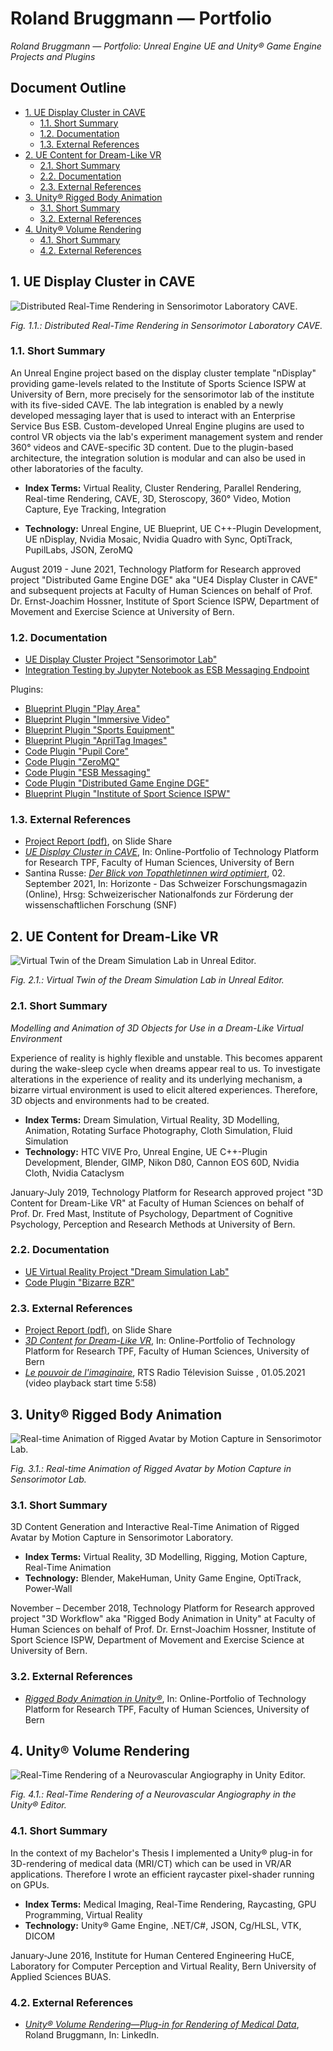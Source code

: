 # Roland Bruggmann — Portfolio

*Roland Bruggmann — Portfolio: Unreal Engine UE and Unity® Game Engine Projects and Plugins*

## Document Outline
<!-- Start Document Outline -->

* [1. UE Display Cluster in CAVE](#1-ue-display-cluster-in-cave)
	* [1.1. Short Summary](#11-short-summary)
	* [1.2. Documentation](#12-documentation)
	* [1.3. External References](#13-external-references)
* [2. UE Content for Dream-Like VR](#2-ue-content-for-dream-like-vr)
	* [2.1. Short Summary](#21-short-summary)
	* [2.2. Documentation](#22-documentation)
	* [2.3. External References](#23-external-references)
* [3. Unity® Rigged Body Animation](#3-unity-rigged-body-animation)
	* [3.1. Short Summary](#31-short-summary)
	* [3.2. External References](#32-external-references)
* [4. Unity® Volume Rendering](#4-unity-volume-rendering)
	* [4.1. Short Summary](#41-short-summary)
	* [4.2. External References](#42-external-references)

<!-- End Document Outline -->

## 1. UE Display Cluster in CAVE

![Distributed Real-Time Rendering in Sensorimotor Laboratory CAVE.](TeaserSensorimotorLab-3DRendering-CAVE.jpg "Distributed Real-Time Rendering in Sensorimotor Laboratory CAVE.")
<p><em>Fig. 1.1.: Distributed Real-Time Rendering in Sensorimotor Laboratory CAVE.</em></p>

### 1.1. Short Summary

An Unreal Engine project based on the display cluster template "nDisplay" providing game-levels related to the Institute of Sports Science ISPW at University of Bern, more precisely for the sensorimotor lab of the institute with its five-sided CAVE. The lab integration is enabled by a newly developed messaging layer that is used to interact with an Enterprise Service Bus ESB. Custom-developed Unreal Engine plugins are used to control VR objects via the lab's experiment management system and render 360° videos and CAVE-specific 3D content. Due to the plugin-based architecture, the integration solution is modular and can also be used in other laboratories of the faculty.

* **Index Terms:** Virtual Reality, Cluster Rendering, Parallel Rendering, Real-time Rendering, CAVE, 3D, Steroscopy, 360° Video, Motion Capture, Eye Tracking, Integration

* **Technology:** Unreal Engine, UE Blueprint, UE C++-Plugin Development, UE nDisplay, Nvidia Mosaic, Nvidia Quadro with Sync, OptiTrack, PupilLabs, JSON, ZeroMQ

August 2019 - June 2021, Technology Platform for Research approved project "Distributed Game Engine DGE" aka "UE4 Display Cluster in CAVE" and subsequent projects at Faculty of Human Sciences on behalf of Prof. Dr. Ernst-Joachim Hossner, Institute of Sport Science ISPW, Department of Movement and Exercise Science at University of Bern.

<!-- 
![Screenshot of an Ice Hockey Scene as 360° Spherical Video Playback in Unreal Editor.](TeaserSensorimotorLab-360DegVideo-UnrealEditor.jpg "Screenshot of an Ice Hockey Scene as 360° Spherical Video Playback in Unreal Editor.")
<p><em>Fig. 1.2.: Screenshot of a 360° Spherical Video Playback Ice Hockey Scene in Unreal Editor.</em></p>

![The same Ice Hockey Scene as Unreal Engine 360° Spherical Video Playback in Sensorimotor Laboratory CAVE.](TeaserSensorimotorLab-360DegVideo-CAVE.jpg "The same Ice Hockey Scene as Unreal Engine 360° Spherical Video Playback in Sensorimotor Laboratory CAVE.")
<p><em>Fig. 1.3.: Projection of the same 360° Video in the Sensorimotor Laboratory CAVE using Unreal Engine.</em></p>
-->

### 1.2. Documentation

* [UE Display Cluster Project "Sensorimotor Lab"](SensorimotorLab)
* [Integration Testing by Jupyter Notebook as ESB Messaging Endpoint](ISPW/Testing/)

Plugins:

* [Blueprint Plugin "Play Area"](PlayArea)
* [Blueprint Plugin "Immersive Video"](ImmersiveVideo)
* [Blueprint Plugin "Sports Equipment"](SportsEquipment)
* [Blueprint Plugin "AprilTag Images"](AprilTagImages)
* [Code Plugin "Pupil Core"](Pupil)
* [Code Plugin "ZeroMQ"](ZeroMQ)
* [Code Plugin "ESB Messaging"](ESBMessaging)
* [Code Plugin "Distributed Game Engine DGE"](DGE)
* [Blueprint Plugin "Institute of Sport Science ISPW"](ISPW)

### 1.3. External References

* <a href="https://www.slideshare.net/secret/lROZ8b2qfVbkso" target="_blank">Project Report (pdf)</a>, on Slide Share
* <a href="https://www.tpf.philhum.unibe.ch/portfolio/ue4DisplayCluster" target="_blank">*UE Display Cluster in CAVE*</a>, In: Online-Portfolio of Technology Platform for Research TPF, Faculty of Human Sciences, University of Bern
* Santina Russe: <a href="https://www.horizonte-magazin.ch/2021/09/02/einblick-in-den-blick-von-topathletinnen/" target="_blank">*Der Blick von Topathletinnen wird optimiert*</a>, 02. September 2021, In: Horizonte - Das Schweizer Forschungsmagazin (Online), Hrsg: Schweizerischer Nationalfonds zur Förderung
der wissenschaftlichen Forschung (SNF)

<!--
* [Project Report (pdf)](https://www.slideshare.net/secret/lROZ8b2qfVbkso) on Slide Share
* [*UE Display Cluster in CAVE*](https://www.tpf.philhum.unibe.ch/portfolio/ue4DisplayCluster), In: Online-Portfolio of Technology Platform for Research TPF, Faculty of Human Sciences, University of Bern
* Santina Russe: [*Der Blick von Topathletinnen wird optimiert*](https://www.horizonte-magazin.ch/2021/09/02/einblick-in-den-blick-von-topathletinnen/), 02. September 2021, In: Horizonte - Das Schweizer Forschungsmagazin (Online), Hrsg: Schweizerischer Nationalfonds zur Förderung
der wissenschaftlichen Forschung (SNF)
-->

## 2. UE Content for Dream-Like VR

![Virtual Twin of the Dream Simulation Lab in Unreal Editor.](TeaserDreamSimLab.jpg "Virtual Twin of the Dream Simulation Lab in Unreal Editor.")
<p><em>Fig. 2.1.: Virtual Twin of the Dream Simulation Lab in Unreal Editor.</em></p>

### 2.1. Short Summary

*Modelling and Animation of 3D Objects for Use in a Dream-Like Virtual Environment*

Experience of reality is highly flexible and unstable. This becomes apparent during the wake-sleep cycle when dreams appear real to us. To investigate alterations in the experience of reality and its underlying mechanism, a bizarre virtual environment is used to elicit altered experiences. Therefore, 3D objects and environments had to be created.

* **Index Terms:** Dream Simulation, Virtual Reality, 3D Modelling, Animation, Rotating Surface Photography, Cloth Simulation, Fluid Simulation
* **Technology:** HTC VIVE Pro, Unreal Engine, UE C++-Plugin Development, Blender, GIMP, Nikon D80, Cannon EOS 60D, Nvidia Cloth, Nvidia Cataclysm

January-July 2019, Technology Platform for Research approved project "3D Content for Dream-Like VR" at Faculty of Human Sciences on behalf of Prof. Dr. Fred Mast, Institute of Psychology, Department of Cognitive Psychology, Perception and Research Methods at University of Bern.

### 2.2. Documentation

* [UE Virtual Reality Project "Dream Simulation Lab"](DreamSimLab)
* [Code Plugin "Bizarre BZR"](BZR)
<!-- * [Content Plugin "Virtual Learning Attendance VIRLA"](VIRLA) -->

### 2.3. External References

* <a href="https://www.slideshare.net/secret/lUQIwIEFTZYEq" target="_blank">Project Report (pdf)</a>, on Slide Share
* <a href="https://www.tpf.philhum.unibe.ch/portfolio/dreamLikeVR" target="_blank">*3D Content for Dream-Like VR*</a>, In: Online-Portfolio of Technology Platform for Research TPF, Faculty of Human Sciences, University of Bern
* <a href="https://www.rts.ch/play/tv/redirect/detail/12161998?startTime=358)" target="_blank">*Le pouvoir de l'imaginaire*</a>, RTS Radio Télevision Suisse , 01.05.2021 (video playback start time 5:58)

<!--
* [Project Report (pdf)](https://www.slideshare.net/secret/lUQIwIEFTZYEq) on Slide Share
* [*3D Content for Dream-Like VR*](https://www.tpf.philhum.unibe.ch/portfolio/dreamLikeVR), In: Online-Portfolio of Technology Platform for Research TPF, Faculty of Human Sciences, University of Bern
* [*Le pouvoir de l'imaginaire*](https://www.rts.ch/play/tv/redirect/detail/12161998?startTime=358), RTS Radio Télevision Suisse , 01.05.2021 (video playback start time 5:58)
-->

## 3. Unity® Rigged Body Animation

![Real-time Animation of Rigged Avatar by Motion Capture in Sensorimotor Lab.](TeaserRiggedBodyAnimation.jpg "Real-time Animation of Rigged Avatar by Motion Capture in Sensorimotor Lab.")
<p><em>Fig. 3.1.: Real-time Animation of Rigged Avatar by Motion Capture in Sensorimotor Lab.</em></p>

### 3.1. Short Summary

3D Content Generation and Interactive Real-Time Animation of Rigged Avatar by Motion Capture in Sensorimotor Laboratory.

* **Index Terms:** Virtual Reality, 3D Modelling, Rigging, Motion Capture, Real-Time Animation
* **Technology:** Blender, MakeHuman, Unity Game Engine, OptiTrack, Power-Wall

November – December 2018, Technology Platform for Research approved project "3D Workflow" aka "Rigged Body Animation in Unity" at Faculty of Human Sciences on behalf of Prof. Dr. Ernst-Joachim Hossner, Institute of Sport Science ISPW, Department of Movement and Exercise Science at University of Bern.

### 3.2. External References

* <a href="https://www.tpf.philhum.unibe.ch/portfolio/RiggedBodyAnimation" target="_blank">*Rigged Body Animation in Unity®*</a>, In: Online-Portfolio of Technology Platform for Research TPF, Faculty of Human Sciences, University of Bern

<!--
* [*Rigged Body Animation in Unity®*](https://www.tpf.philhum.unibe.ch/portfolio/RiggedBodyAnimation), In: Online-Portfolio of Technology Platform for Research TPF, Faculty of Human Sciences, University of Bern
-->

## 4. Unity® Volume Rendering

![Real-Time Rendering of a Neurovascular Angiography in Unity Editor.](TeaserVolumeRendering.jpg "Real-Time Rendering of a Neurovascular Angiography in Unity Editor.")
<p><em>Fig. 4.1.: Real-Time Rendering of a Neurovascular Angiography in the Unity® Editor.</em></p>

### 4.1. Short Summary

In the context of my Bachelor's Thesis I implemented a Unity® plug-in for 3D-rendering of medical data (MRI/CT) which can be used in VR/AR applications. Therefore I wrote an efficient raycaster pixel-shader running on GPUs.

* **Index Terms:** Medical Imaging, Real-Time Rendering, Raycasting, GPU Programming, Virtual Reality
* **Technology:** Unity® Game Engine, .NET/C#, JSON, Cg/HLSL, VTK, DICOM

January-June 2016, Institute for Human Centered Engineering HuCE, Laboratory for Computer Perception and Virtual Reality, Bern University of Applied Sciences BUAS.

### 4.2. External References

* <a href="https://www.linkedin.com/pulse/unity-volume-rendering-roland-bruggmann/" target="_blank">*Unity® Volume Rendering—Plug-in for Rendering of Medical Data*</a>, Roland Bruggmann, In: LinkedIn.

<!--
* [*Unity® Volume Rendering—Plug-in for Rendering of Medical Data*](https://www.linkedin.com/pulse/unity-volume-rendering-roland-bruggmann/), Roland Bruggmann, In: LinkedIn.
-->